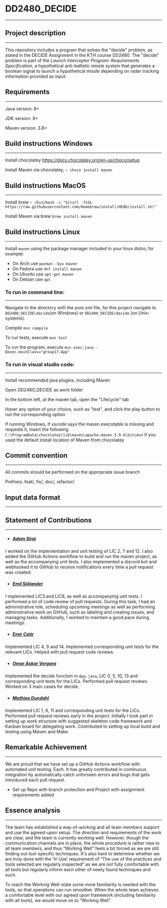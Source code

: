 # DD2480_DECIDE
---
## Project description
---
This repository includes a program that solves the "decide" problem, as stated in the DECIDE Assignment in the KTH course DD2480. The "decide" problem is part of the *Launch Interceptor Program: Requirements Specification*, a hypothetical anti-ballistic missle system that generates a boolean signal to launch a hypothetical missle depending on radar tracking information provided as input.  

## Requirements
---
Java version: 8+

JDK version: 8+

Maven version: 3.8+

## Build instructions Windows
---
Install chocolatey https://docs.chocolatey.org/en-us/choco/setup

Install Maven via chocolatey, `~ choco install maven`

## Build instructions MacOS
---
Install brew `~ /bin/bash -c "$(curl -fsSL https://raw.githubusercontent.com/Homebrew/install/HEAD/install.sh)"`

Install Maven via brew `brew install maven` 

## Build instructions Linux
---
Install `maven` using the package manager included in your linux distro, for example:
* On Arch use `pacman -Syu maven`
* On Fedora use `dnf install maven`
* On Ubuntu use `apt-get maven`
* On Debian use `apt` 

### To run in command line:
---
Navigate to the directory with the pom.xml file, for this project navigate to `DD2480_DECIDE\decide`(on Windows) or `DD2480_DECIDE/decide` (on Unix-systems).

Compile `mvn compile`

To run tests, execute `mvn test`

To run the program, execute `mvn exec:java -Dexec.mainClass="group17.App"`

### To run in visual studio code:
---
Install recommended java plugins, including Maven

Open DD2480_DECIDE as work folder

In the bottom left, at the maven tab, open the "Lifecycle" tab

Hover any option of your choice, such as "test", and click the play button to run the corresponding option

If running Windows, if vscode says the maven executable is missing and requests it, insert the following `C:\ProgramData\chocolatey\lib\maven\apache-maven-3.9.6\bin\mvn` if you used the default install location of Maven from chocolatey

## Commit convention
---
All commits should be performed on the appropriate issue branch

Prefixes: feat/, fix/, doc/, refactor/

## Input data format
---
 
## Statement of Contributions
---
- ##### [Adam Siraj](https://github.com/asirago)
I worked on the implementation and unit testing of LIC 2, 7 and 12. I also added the GitHub Actions workflow to build and run the maven project, as well as the accompanying unit tests. I also implemented a discord bot and webhooked it to GitHub to receive notifications every time a pull request was created.

- ##### [Emil Sjölander](https://github.com/emilsjol)
I implemented LIC3 and LIC8, as well as accompanying unit tests. I performed a lot of code review of pull requests. During this task, I had an administrative role, scheduling upcoming meetings as well as performing administrative work on GitHub, such as labeling and creating issues, and managing tasks. Additionally, I worked to maintain a good pace during meetings.

- ##### [Emir Catir](https://github.com/empazi)

Implemented LIC 4, 9 and 14. Implemented corresponding unit tests for the relevant LICs. Helped with pull request code reviews.

- ##### [Omar Askar Vergara](https://github.com/Omar-AV)
Implemented the decide function in `App.java`, LIC 0, 5, 10, 13 and corresponding unit tests for the LICs. Performed pull request reviews. Worked on 3 main cases for decide.

- ##### [Mathias Duedahl](https://github.com/Lussebullen)
Implemented LIC 1, 6, 11 and corresponding unit tests for the LICs. Performed pull request reviews early in the project. Initially I took part in setting up work structure with suggested skeleton code framework and Kanban board for delegating work. Contributed to setting up local build and testing using Maven and Make.

## Remarkable Achievement
---
We are proud that we have set up a GitHub Actions workflow with automated unit testing. Each. It has greatly contributed in continuous integration by automatically catch unforseen errors and bugs that gets introduced each pull request. 

- Set up Repo with branch protection and Project with assignment requirements added

## Essence analysis
---
The team has established a way-of-working and all team members support and use the agreed-upon setup. The direction and requirements of the work are clear, and the team is currently working well. However, though the communication channels are in place, the whole procedure is rather new to all team members, and thus “Working Well” feels a bit forced as we are still finding out tool-specific techniques. It's also hard to determine whether we are truly done with the ‘In Use’ requirement of “The use of the practices and tools selected are regularly inspected” as we are not fully comfortable with all tools but regularly inform each other of newly found techniques and such. 

To reach the Working Well-state some more familiarity is needed with the tools, so that operations can run smoother. When the whole team achieves a comfortable level with our agreed upon framework (including familiarity with all tools), we would move on to “Working Well”.
